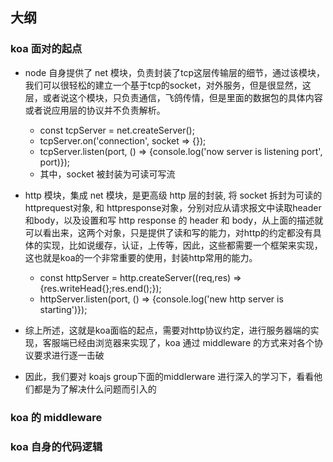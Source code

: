 ## 大纲

### koa 面对的起点

  - node 自身提供了 net 模块，负责封装了tcp这层传输层的细节，通过该模块，我们可以很轻松的建立一个基于tcp的socket，对外服务，但是很显然，这层，或者说这个模块，只负责通信，飞鸽传情，但是里面的数据包的具体内容或者说应用层的协议并不负责解析。

     - const tcpServer = net.createServer();
     - tcpServer.on('connection', socket => {});
     - tcpServer.listen(port, () => {console.log('now server is listening port', port)});
     - 其中，socket 被封装为可读可写流

  - http 模块，集成 net 模块，是更高级 http 层的封装, 将 socket 拆封为可读的 httprequest对象, 和 httpresponse对象，分别对应从请求报文中读取header和body，以及设置和写 http response 的 header 和 body，从上面的描述就可以看出来，这两个对象，只是提供了读和写的能力，对http的约定都没有具体的实现，比如说缓存，认证，上传等，因此，这些都需要一个框架来实现，这也就是koa的一个非常重要的使用，封装http常用的能力。

      - const httpServer = http.createServer((req,res) => {res.writeHead{};res.end();});
      - httpServer.listen(port, () => {console.log('new http server is starting')});

  - 综上所述，这就是koa面临的起点，需要对http协议约定，进行服务器端的实现，客服端已经由浏览器来实现了，koa 通过 middleware 的方式来对各个协议要求进行逐一击破
  - 因此，我们要对 koajs group下面的middlerware 进行深入的学习下，看看他们都是为了解决什么问题而引入的


### koa 的 middleware

### koa 自身的代码逻辑